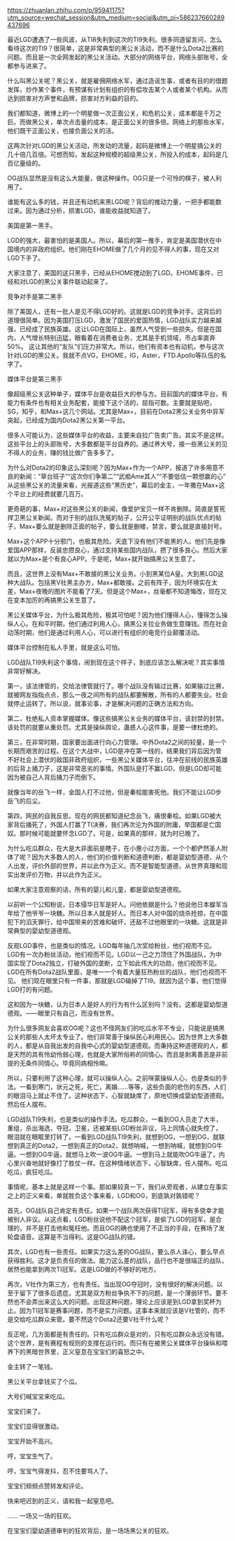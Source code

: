 https://zhuanlan.zhihu.com/p/95941175?utm_source=wechat_session&utm_medium=social&utm_oi=586237660289437696

最近LGD遭遇了一些风波，从TI8失利到这次的TI9失利。很多同道留言问，怎么看待这次的TI9？很简单，这是非常典型的黑公关活动，而不是什么Dota2比赛的问题。而且是一次全网发起的黑公关活动。大部分的网络平台，网络头部账号，全都参与进来了。

什么叫黑公关呢？黑公关，就是雇佣网络水军，通过造谣生事，或者有目的的借题发挥，炒作某个事件，有预谋有计划有组织的有偿攻击某个人或者某个机构。从而达到损害对方声誉和品牌，损害对方利益的目的。

我们都知道，微博上的一个明星做一次正面公关，和危机公关，成本都是千万之巨。而做黑公关，单次点击量的成本，是正面公关的很多倍。网络上的那些水军，他们既干正面公关，也接负面公关的活。

这两次针对LGD的黑公关活动，所发动的流量，起码是微博上一个明星搞公关的几十倍几百倍。可想而知，发起这种规模的超级黑公关，所投入的成本，起码是几百亿量级的。

OG战队显然是没有这么大能量，做这种操作。OG只是一个可怜的棋子，被人利用了。

谁能有这么多的钱，并且还有动机来黑LGD呢？背后的推动力量，一把手都能数过来。因为通过分析，损害LGD，谁能收益就知道了。

美国是第一黑手。

LGD的强大，最害怕的是美国人。所以，幕后的第一推手，肯定是美国潜伏在中国境内的非政府组织。他们刚在EHOME做了几个月的见不得人的事，现在又对LGD下手了。

大家注意了，美国的这只黑手，已经从EHOME搅动到了LGD。EHOME事件，已经和对LGD的黑公关事件联动起来了。

竞争对手是第二黑手

除了美国人，还有一批人是见不得LGD好的。这就是LGD的竞争对手。这背后的道理很简单。因为美国打压LGD，激发了国民的爱国热情，LGD战队实力越来越强，已经成了民族英雄。这让LGD在国际上，虽然人气受到一些损失。但是在国内，人气增长特别迅猛，眼看着在消费者业务，尤其是手机领域，市占率直奔50%。
这让其他的“友队”们压力非常大。所以，他们有资本也有动机，参与这次针对LGD的黑公关。我就不点VG，EHOME，IG，Aster，FTD.Apollo等队伍的名字了。

媒体平台是第三黑手

像超级黑公关这种单子，媒体平台是收益巨大的参与方。目前国内的媒体平台，有能力有条件也有相关业务配套，能接下这个活的，屈指可数。主要就是贴吧，SG，知乎，和Max+这几个网站。尤其是Max+，目前在Dota2黑公关业务中异军突起，已经成为国内Dota2黑公关第一平台。

很多人可能认为，这些媒体平台的收益，主要来自拉广告卖广告。其实不是这样。这些平台上的头部账号，大多数都是平台自养的。通过养大号，接一些黑公关的见不得人的业务，赚的钱比做广告多多了。

为什么对Dota2的印象这么深刻呢？因为Max+作为一个APP，报道了许多用意不良的新闻：“草台班子”“这次你们争第二”“武痴Ame其人”“不要低估一颗想赢的心”
从这些黑公关的流量来看，光报道这些“黑历史”，幕后的金主，一年撒在Max+这个平台上的经费就要几百万。

更奇葩的事，Max+对这些黑公关的新闻，像爱护宝贝一样不肯删除。简直是誓死捍卫黑公关新闻。而对于别的战队洗冤的帖子，公开公平证明别的战队优点的帖子，Max+要么就是删除正面的帖子，要么就是删楼，禁言，要么就是直接封号。

Max+这个APP十分邪门，也极其危险。天底下没有他们不能黑的人。他们先是像爱国APP那样，反装忠攒良心，通过支持某些国内战队，攒了很多良心。然后大家就以为Max+是个有良心APP。于是呢，Max+就开始搞黑公关生意了。

而且，这世界上没有Max+不敢接的黑公关业务。小到黑某位A皇。大到黑LGD这种大战队。包括黑V社黑主办方，Max+都敢接。之前有阵子，因为环境实在太差，Max+夜晚的图片不能看了7天。但是这个Max+，丝毫都不知道悔改，现在又在变本加厉的再搞黑公关生意了。

黑公关媒体平台，为什么极其危险，极其可怕呢？因为他们懂得人心，懂得怎么操纵人心。在和平时期，他们通过利用人心，搞黑公关拉业务做生意赚钱。而在社会动荡时期，他们是通过利用人心，可以进行有组织的电竞行业颠覆活动。

媒体平台控制在私人手里，就是这么可怕。

LGD战队TI9失利这个事情，闹到现在这个样子，到底应该怎么解决呢？其实事情非常好解决。

第一，该法律管的，交给法律管就行了。哪个战队没有输过比赛，如果输过比赛，就被网友指指点点，那么一夜之间所有的战队都要解散，所有的人都要失业。社会就停止运转了。所以说，就事论事，才是解决问题的正确方法和方向。

第二，杜绝私人资本掌握媒体。像这些搞黑公关业务的媒体平台，该封禁的封禁。该处罚的就要从重处罚。尤其是操纵舆论，蛊惑人心这件事，是要一律杜绝的。

第三，在非常时期，国家要出面进行向心力管理。中外Dota2之间的较量，是一个长期而艰苦的过程。在这个大战中，LGD是冲在第一线的，结果我们背后因为管不好社会上潜伏的敌国非政府组织，一些黑公关媒体平台，往冲在前线的民族英雄的后背上捅刀子，这是非常恶劣的事情。外国队是打不赢LGD，但是LGD却可能因为被自己人背后捅刀子而倒下。

就像当年的岳飞一样，金国人打不过他，但是秦桧能害死他。我们不能让LGD步岳飞的后尘。

第四，网民的自我反思。现在的网民都知道纪念岳飞，痛恨秦桧。如果LGD被大家背后捅死了，外国人打赢了TI决赛，我们再次沦为外国的附庸，举国都是亡国奴。那时候可能就要怀念LGD了。可是，如果真的那样，就为时已晚了。

为什么吃瓜群众，在大是大非面前是瞎子，在小惠小过方面，一个个都俨然圣人附体了呢？因为大多数人的人，他们的价值判断和道德判断，都是婴幼型道德，从个人出发，评价外部的世界，并以此作为正义。而不是智能型道德，从世界真理和现实出发评价万物，并以此作为正义。

如果大家注意观察的话，所有的婴儿和儿童，都是婴幼型道德观。

以前听一个公知粉说，日本侵华日军是好人。问他依据是什么？他说他日本蝗军当年给了他爷爷一块糖。所以日本人就是好人。而日本人对中国的烧杀抢掠，在中国犯下的滔天罪行，给中国带来的苦难和破坏，还敌不过他眼里的一块糖。这就是非常典型的婴幼型道德观。

反观LGD事件，也是类似的情况。LGD每年抽几次奖给粉丝，他们视而不见。LGD有一次办粉丝活动，他们视而不见。LGD以一己之力顶住了外国战队，为中国实现了Dota2独立，打破外国的垄断，立下如此伟大的功勋，他们视而不见。LGD在所有Dota2战队里面，是唯一一个有着大量狂热粉丝的战队，他们也视而不见。
他们现在眼里只有一件事，那就是LGD输掉了TI9。就因为这个事，他们觉得LGD打的有问题。

这和因为一块糖，认为日本人是好人的行为有什么区别吗？没有。这都是婴幼型道德观。——眼里只有自己，而没有世界。

为什么很多网友会喜欢OG呢？这也不怪网友们的吃瓜水平不专业，只能说是搞黑公关的那些人太坏太专业了。他们非常善于操纵民心利用民心。因为世界上大多数的人，都是从自我出发的自我中心式的婴幼型道德观。而秉持这种道德观的人，都是天然的具有怜幼怜弱心理，也就是大家所俗称的同情心。而且是剥离善恶是非前提的无条件同情心。毕竟同病相怜嘛。

所以，只要利用了这种心理，就可以操纵人心。之前咪蒙操纵人心，也是类似的手法。一看到寒门，状元之死，死亡，离婚……等等，这些负面的悲伤的东西，人们的眼泪马上就止不住了。这种状态下，心智就缺席了，原地切换成婴幼型道德观。然后任人摆布。

LGD战队TI9失利，也是类似的操作手法。吃瓜群众，一看到OG人员走了大半，重组，杀出海选，夺冠，卫冕，还被某些LGD粉丝非议，马上同情心就失控了，眼泪就在眼眶里打转了。一看到LGD战队TI9失利，就想到OG，一想到OG，就联想到真正的Dota2，一想到真正的Dota2，就想呐喊，一想到呐喊，就想到OG牛逼。一想到OG牛逼，就想马上吹一波OG牛逼。一想到马上就能吹OG牛逼了，内心里兴奋地就好像打了胜仗一样。在这种情绪状态下，心智缺席，任人摆布。吃瓜吃瓜，疯狂吃瓜。

事情呢，基本上就是这样一个事。那如果较真一下，我们从旁观者，从建立在事实之上的正义来看，单就胜负这个事来看，LGD和OG，到底孰对孰错呢？

首先，OG战队自己肯定有责任。如果一个战队两次获得TI冠军，得有多侥幸才能被别人非议。从这点看，LGD粉丝说他不配这个冠军，是偷了LGD的冠军，是合理的，并不是打击他和冤枉他。而且OG的确也使用了不正当的手段，在赛场了发轮盘语音。这算是不当得利。这是OG战队的错。

其次，LGD也有一些责任。如果实力这么差的OG战队，要么杀人诛心，要么早点获得胜利。这才是负责任的做法。能力这么差的战队，品行也不是很端正的战队，居然也能拿到两次TI冠军。这是LGD做的不够好的地方。

再次，V社作为第三方，也有责任。当出现OG夺冠时，没有很好的解决问题。以至于留下了很多后遗症。尤其是双方粉丝争执不下的问题，是一个薄弱环节。要不然也不会弄出来这么大的问题。出现这种问题，理论上应该是到LGD拿到奖杯为止。因为TI冠军是赛事问题，而不是实力问题。这事本来就应该是V社管的，而不是交给吃瓜群众来管。要不然这个Dota2还要V社干什么呢？

反正呢，几方面都是有责任的。只有吃瓜群众是对的，只有吃瓜群众永远没有错。这个世界，是有赛程有规则的支撑在运行的。而只有在被黑公关媒体平台操纵和喂养下的黑暗世界里，正义窒息在宝宝们的喜怒之中。

金主转了一笔钱。

黑公关平台拿钱买了个瓜。

大号们喊宝宝来吃瓜。

宝宝们来了。

宝宝们显得很激动。

宝宝开始不高兴。

哼，宝宝生气了。

哼，宝宝气得发抖，忍不住要骂人了。

宝宝们频频点赞转发和评论。

快来吧迟到的正义，请和我一起窒息吧。

……
一场又一场的狂欢。

在宝宝们婴幼道德审判的狂欢背后，是一场场黑公关的狂欢。
